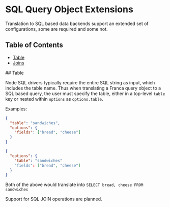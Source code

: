 # SQL Query Object Extensions

Translation to SQL based data backends support an extended set of configurations, some are required and some not.

## Table of Contents
* [Table](#sql-table)
* [Joins](#sql-joins)


<a name="table"/>
## Table

Node SQL drivers typically require the entire SQL string as input, which includes the table name. Thus when translating a Franca query object to a SQL based query, the user must specify the table, either in a top-level ```table``` key or nested within ```options``` as ```options.table```.

Examples:
```json
{
  "table": "sandwiches",
  "options": {
    "fields": ["bread", "cheese"]
  }
}
```

```json
{
  "options": {
    "table": "sandwiches"
    "fields": ["bread", "cheese"]
  }
}
```

Both of the above would translate into ```SELECT bread, cheese FROM sandwiches```



<a name="join"/>

Support for SQL JOIN operations are planned.
